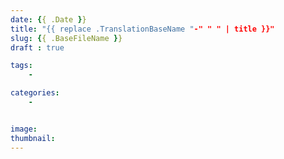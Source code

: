 ```yaml
---
date: {{ .Date }}
title: "{{ replace .TranslationBaseName "-" " " | title }}"
slug: {{ .BaseFileName }}
draft : true

tags:
    - 

categories:
    - 


image:
thumbnail: 
---
```

